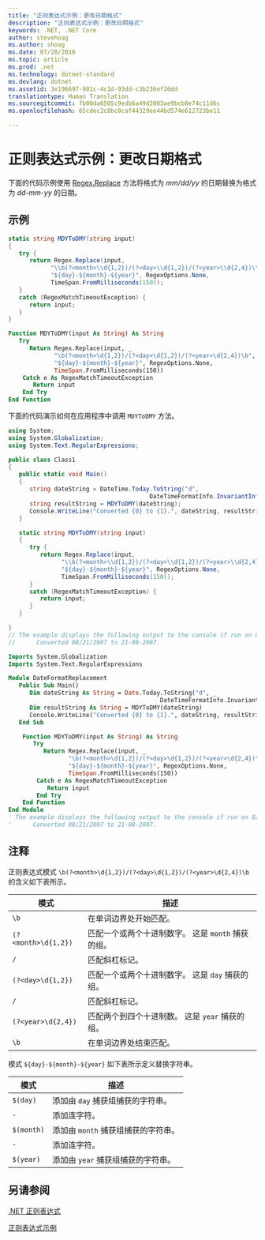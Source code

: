 ```yaml
---
title: "正则表达式示例：更改日期格式"
description: "正则表达式示例：更改日期格式"
keywords: .NET, .NET Core
author: stevehoag
ms.author: shoag
ms.date: 07/28/2016
ms.topic: article
ms.prod: .net
ms.technology: dotnet-standard
ms.devlang: dotnet
ms.assetid: 3e196697-981c-4c1d-93dd-c3b236ef36dd
translationtype: Human Translation
ms.sourcegitcommit: fb00da6505c9edb6a49d2003ae9bcb8e74c11d6c
ms.openlocfilehash: 65cdec2c8bc8caf44329ee44bd574e612723be11

---
```


# <a name="regular-expression-example-changing-date-formats"></a>正则表达式示例：更改日期格式

下面的代码示例使用 [Regex.Replace](xref:System.Text.RegularExpressions.Regex.Replace(System.String,System.String)) 方法将格式为 *mm/dd/yy* 的日期替换为格式为 *dd-mm-yy* 的日期。

## <a name="example"></a>示例

```csharp
static string MDYToDMY(string input) 
{
   try {
      return Regex.Replace(input, 
            "\\b(?<month>\\d{1,2})/(?<day>\\d{1,2})/(?<year>\\d{2,4})\\b",
            "${day}-${month}-${year}", RegexOptions.None,
            TimeSpan.FromMilliseconds(150));
   }         
   catch (RegexMatchTimeoutException) {
      return input;
   }
}
```

```vb
Function MDYToDMY(input As String) As String
   Try
      Return Regex.Replace(input, _
             "\b(?<month>\d{1,2})/(?<day>\d{1,2})/(?<year>\d{2,4})\b", _
             "${day}-${month}-${year}", RegexOptions.None,
             TimeSpan.FromMilliseconds(150))
    Catch e As RegexMatchTimeoutException
       Return input
    End Try         
End Function
```

下面的代码演示如何在应用程序中调用 `MDYToDMY` 方法。 

```csharp
using System;
using System.Globalization;
using System.Text.RegularExpressions;

public class Class1
{
   public static void Main()
   {
      string dateString = DateTime.Today.ToString("d", 
                                        DateTimeFormatInfo.InvariantInfo);
      string resultString = MDYToDMY(dateString);
      Console.WriteLine("Converted {0} to {1}.", dateString, resultString);
   }

   static string MDYToDMY(string input) 
   {
      try {
         return Regex.Replace(input, 
               "\\b(?<month>\\d{1,2})/(?<day>\\d{1,2})/(?<year>\\d{2,4})\\b",
               "${day}-${month}-${year}", RegexOptions.None,
               TimeSpan.FromMilliseconds(150));
      }         
      catch (RegexMatchTimeoutException) {
         return input;
      }
   }

}
// The example displays the following output to the console if run on 8/21/2007:
//      Converted 08/21/2007 to 21-08-2007.
```

```vb
Imports System.Globalization
Imports System.Text.RegularExpressions

Module DateFormatReplacement
   Public Sub Main()
      Dim dateString As String = Date.Today.ToString("d", _
                                           DateTimeFormatInfo.InvariantInfo)
      Dim resultString As String = MDYToDMY(dateString)
      Console.WriteLine("Converted {0} to {1}.", dateString, resultString)
   End Sub

    Function MDYToDMY(input As String) As String
       Try
          Return Regex.Replace(input, _
                 "\b(?<month>\d{1,2})/(?<day>\d{1,2})/(?<year>\d{2,4})\b", _
                 "${day}-${month}-${year}", RegexOptions.None,
                 TimeSpan.FromMilliseconds(150))
        Catch e As RegexMatchTimeoutException
           Return input
        End Try         
    End Function
End Module
' The example displays the following output to the console if run on 8/21/2007:
'      Converted 08/21/2007 to 21-08-2007.
```

## <a name="comments"></a>注释

正则表达式模式 `\b(?<month>\d{1,2})/(?<day>\d{1,2})/(?<year>\d{2,4})\b` 的含义如下表所示。

模式 | 描述
------- | ----------- 
`\b` | 在单词边界处开始匹配。
`(?<month>\d{1,2})` | 匹配一个或两个十进制数字。 这是 `month` 捕获的组。
`/` | 匹配斜杠标记。
`(?<day>\d{1,2})` | 匹配一个或两个十进制数字。 这是 `day` 捕获的组。
`/` | 匹配斜杠标记。
`(?<year>\d{2,4})` | 匹配两个到四个十进制数。 这是 `year` 捕获的组。
`\b` | 在单词边界处结束匹配。
 
模式 `${day}-${month}-${year}` 如下表所示定义替换字符串。

模式 | 描述
------- | ----------- 
`$(day)` | 添加由 `day` 捕获组捕获的字符串。
`-` | 添加连字符。
`$(month)` | 添加由 `month` 捕获组捕获的字符串。
`-` | 添加连字符。
`$(year)` | 添加由 `year` 捕获组捕获的字符串。
 
## <a name="see-also"></a>另请参阅

[.NET 正则表达式](regular-expressions.md)

[正则表达式示例](regex-examples.md)



<!--HONumber=Nov16_HO3-->


